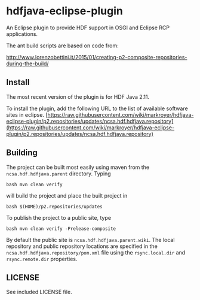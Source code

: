 # hdfjava-eclipse-plugin

An Eclipse plugin to provide HDF support in OSGI and Eclipse RCP
applications.


The ant build scripts are based on code from:

http://www.lorenzobettini.it/2015/01/creating-p2-composite-repositories-during-the-build/

## Install

The most recent version of the plugin is for HDF Java 2.11.

To install the plugin, add the following URL to the list of available
software sites in eclipse.
[https://raw.githubusercontent.com/wiki/markroyer/hdfjava-eclipse-plugin/p2.repositories/updates/ncsa.hdf.hdfjava.repository](https://raw.githubusercontent.com/wiki/markroyer/hdfjava-eclipse-plugin/p2.repositories/updates/ncsa.hdf.hdfjava.repository)

## Building

The project can be built most easily using maven from the
`ncsa.hdf.hdfjava.parent` directory. Typing

```bash mvn clean verify ```

will build the project and place the built project in

```bash $(HOME)/p2.repositories/updates ```

To publish the project to a public site, type

```bash mvn clean verify -Prelease-composite ```

By default the public site is `ncsa.hdf.hdfjava.parent.wiki`. The
local repository and public repository locations are specified in the
`ncsa.hdf.hdfjava.repository/pom.xml` file using the `rsync.local.dir`
and `rsync.remote.dir` properties.



## LICENSE

See included LICENSE file.

<!--  LocalWords:  hdfjava HDF OSGI RCP mvn Prelease
 -->

